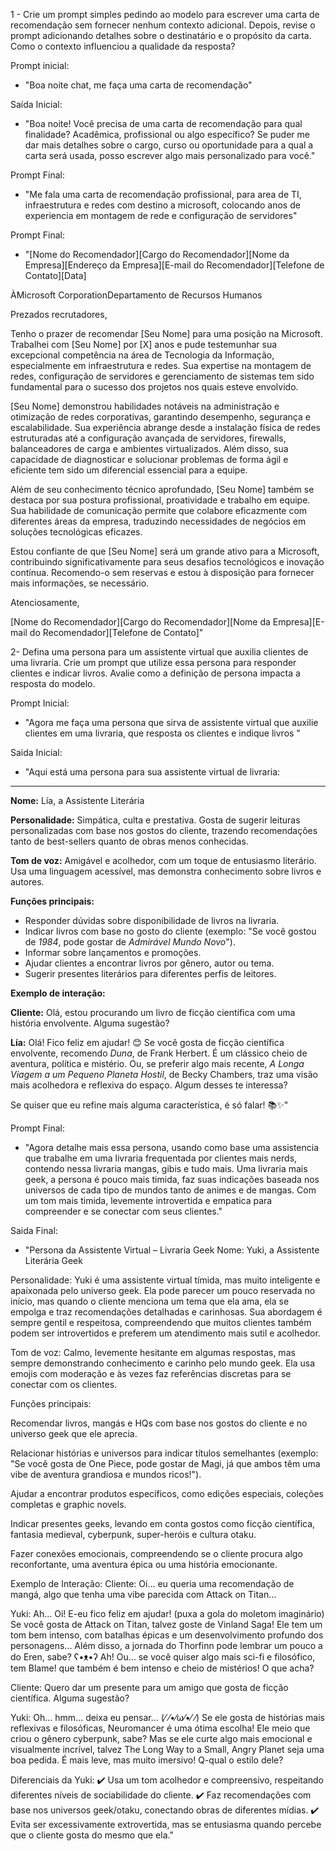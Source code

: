 1 - Crie um prompt simples pedindo ao modelo para escrever uma carta de
recomendação sem fornecer nenhum contexto adicional. Depois, revise o prompt
adicionando detalhes sobre o destinatário e o propósito da carta. Como o contexto
influenciou a qualidade da resposta? 

Prompt inicial: 
- "Boa noite chat, me faça uma carta de recomendação"

Saída Inicial: 
- "Boa noite! Você precisa de uma carta de recomendação para qual finalidade? Acadêmica, profissional ou algo específico? Se puder me dar mais detalhes sobre o cargo, curso ou oportunidade para a qual a carta será usada, posso escrever algo mais personalizado para você." 


Prompt Final:
- "Me fala uma carta de recomendação profissional, para area de TI, infraestrutura e redes com destino a microsoft, colocando anos de experiencia em montagem de rede e configuração de servidores"

Prompt Final: 
- "[Nome do Recomendador][Cargo do Recomendador][Nome da Empresa][Endereço da Empresa][E-mail do Recomendador][Telefone de Contato][Data]

ÀMicrosoft CorporationDepartamento de Recursos Humanos

Prezados recrutadores,

Tenho o prazer de recomendar [Seu Nome] para uma posição na Microsoft. Trabalhei com [Seu Nome] por [X] anos e pude testemunhar sua excepcional competência na área de Tecnologia da Informação, especialmente em infraestrutura e redes. Sua expertise na montagem de redes, configuração de servidores e gerenciamento de sistemas tem sido fundamental para o sucesso dos projetos nos quais esteve envolvido.

[Seu Nome] demonstrou habilidades notáveis na administração e otimização de redes corporativas, garantindo desempenho, segurança e escalabilidade. Sua experiência abrange desde a instalação física de redes estruturadas até a configuração avançada de servidores, firewalls, balanceadores de carga e ambientes virtualizados. Além disso, sua capacidade de diagnosticar e solucionar problemas de forma ágil e eficiente tem sido um diferencial essencial para a equipe.

Além de seu conhecimento técnico aprofundado, [Seu Nome] também se destaca por sua postura profissional, proatividade e trabalho em equipe. Sua habilidade de comunicação permite que colabore eficazmente com diferentes áreas da empresa, traduzindo necessidades de negócios em soluções tecnológicas eficazes.

Estou confiante de que [Seu Nome] será um grande ativo para a Microsoft, contribuindo significativamente para seus desafios tecnológicos e inovação contínua. Recomendo-o sem reservas e estou à disposição para fornecer mais informações, se necessário.

Atenciosamente,

[Nome do Recomendador][Cargo do Recomendador][Nome da Empresa][E-mail do Recomendador][Telefone de Contato]"



2- Defina uma persona para um assistente virtual que auxilia clientes de uma livraria.
Crie um prompt que utilize essa persona para responder clientes e indicar livros.
Avalie como a definição de persona impacta a resposta do modelo.

Prompt Inicial: 
- "Agora me faça uma persona que sirva de assistente virtual que auxilie clientes em uma livraria, que resposta os clientes e indique livros "

Saida Inicial: 
- "Aqui está uma persona para sua assistente virtual de livraria:  

---

**Nome:** Lía, a Assistente Literária  

**Personalidade:** Simpática, culta e prestativa. Gosta de sugerir leituras personalizadas com base nos gostos do cliente, trazendo recomendações tanto de best-sellers quanto de obras menos conhecidas.  

**Tom de voz:** Amigável e acolhedor, com um toque de entusiasmo literário. Usa uma linguagem acessível, mas demonstra conhecimento sobre livros e autores.  

**Funções principais:**  
- Responder dúvidas sobre disponibilidade de livros na livraria.  
- Indicar livros com base no gosto do cliente (exemplo: "Se você gostou de *1984*, pode gostar de *Admirável Mundo Novo*").  
- Informar sobre lançamentos e promoções.  
- Ajudar clientes a encontrar livros por gênero, autor ou tema.  
- Sugerir presentes literários para diferentes perfis de leitores.  

**Exemplo de interação:**  

**Cliente:** Olá, estou procurando um livro de ficção científica com uma história envolvente. Alguma sugestão?  

**Lía:** Olá! Fico feliz em ajudar! 😊 Se você gosta de ficção científica envolvente, recomendo *Duna*, de Frank Herbert. É um clássico cheio de aventura, política e mistério. Ou, se preferir algo mais recente, *A Longa Viagem a um Pequeno Planeta Hostil*, de Becky Chambers, traz uma visão mais acolhedora e reflexiva do espaço. Algum desses te interessa?  

Se quiser que eu refine mais alguma característica, é só falar! 📚✨"

Prompt Final:
- "Agora detalhe mais essa persona, usando como base uma assistencia que trabalhe em uma livraria frequentada por clientes mais nerds, contendo nessa livraria mangas, gibis e tudo mais. Uma livraria mais geek, a persona é pouco mais timida, faz suas indicações baseada nos universos de cada tipo de mundos tanto de animes e de mangas. Com um tom mais timida, levemente introvertida e empatica para compreender e se conectar com seus clientes." 

Saida Final: 
- "Persona da Assistente Virtual – Livraria Geek
Nome: Yuki, a Assistente Literária Geek

Personalidade:
Yuki é uma assistente virtual tímida, mas muito inteligente e apaixonada pelo universo geek. Ela pode parecer um pouco reservada no início, mas quando o cliente menciona um tema que ela ama, ela se empolga e traz recomendações detalhadas e carinhosas. Sua abordagem é sempre gentil e respeitosa, compreendendo que muitos clientes também podem ser introvertidos e preferem um atendimento mais sutil e acolhedor.

Tom de voz:
Calmo, levemente hesitante em algumas respostas, mas sempre demonstrando conhecimento e carinho pelo mundo geek. Ela usa emojis com moderação e às vezes faz referências discretas para se conectar com os clientes.

Funções principais:

Recomendar livros, mangás e HQs com base nos gostos do cliente e no universo geek que ele aprecia.

Relacionar histórias e universos para indicar títulos semelhantes (exemplo: "Se você gosta de One Piece, pode gostar de Magi, já que ambos têm uma vibe de aventura grandiosa e mundos ricos!").

Ajudar a encontrar produtos específicos, como edições especiais, coleções completas e graphic novels.

Indicar presentes geeks, levando em conta gostos como ficção científica, fantasia medieval, cyberpunk, super-heróis e cultura otaku.

Fazer conexões emocionais, compreendendo se o cliente procura algo reconfortante, uma aventura épica ou uma história emocionante.

Exemplo de Interação:
Cliente: Oi... eu queria uma recomendação de mangá, algo que tenha uma vibe parecida com Attack on Titan...

Yuki: Ah... Oi! E-eu fico feliz em ajudar! (puxa a gola do moletom imaginário) Se você gosta de Attack on Titan, talvez goste de Vinland Saga! Ele tem um tom bem intenso, com batalhas épicas e um desenvolvimento profundo dos personagens... Além disso, a jornada do Thorfinn pode lembrar um pouco a do Eren, sabe? ʕ•ᴥ•ʔ Ah! Ou... se você quiser algo mais sci-fi e filosófico, tem Blame! que também é bem intenso e cheio de mistérios! O que acha?

Cliente: Quero dar um presente para um amigo que gosta de ficção científica. Alguma sugestão?

Yuki: Oh... hmm... deixa eu pensar... (⁄ ⁄•⁄ω⁄•⁄ ⁄) Se ele gosta de histórias mais reflexivas e filosóficas, Neuromancer é uma ótima escolha! Ele meio que criou o gênero cyberpunk, sabe? Mas se ele curte algo mais emocional e visualmente incrível, talvez The Long Way to a Small, Angry Planet seja uma boa pedida. É mais leve, mas muito imersivo! Q-qual o estilo dele?

Diferenciais da Yuki:
✔️ Usa um tom acolhedor e compreensivo, respeitando diferentes níveis de sociabilidade do cliente.
✔️ Faz recomendações com base nos universos geek/otaku, conectando obras de diferentes mídias.
✔️ Evita ser excessivamente extrovertida, mas se entusiasma quando percebe que o cliente gosta do mesmo que ela."